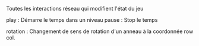 Toutes les interactions réseau qui modifient l'état du jeu

play : Démarre le temps dans un niveau
pause : Stop le temps

rotation <row> <col> : Changement de sens de rotation d'un anneau à la coordonnée row col.